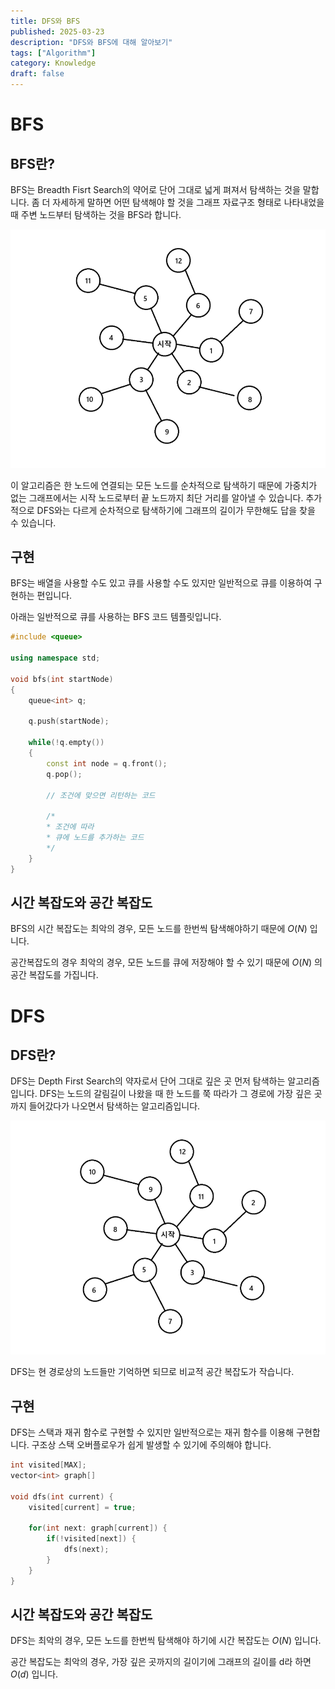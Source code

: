 ```yaml
---
title: DFS와 BFS
published: 2025-03-23
description: "DFS와 BFS에 대해 알아보기"
tags: ["Algorithm"]
category: Knowledge
draft: false
---
```


# BFS

## BFS란?

BFS는 Breadth Fisrt Search의 약어로 단어 그대로 넓게 펴져서 탐색하는 것을 말합니다.
좀 더 자세하게 말하면 어떤 탐색해야 할 것을 그래프 자료구조 형태로 나타내었을 때 주변 노드부터
탐색하는 것을 BFS라 합니다.

![BFS](./bfs.png)

이 알고리즘은 한 노드에 연결되는 모든 노드를 순차적으로 탐색하기 때문에 가중치가 없는 그래프에서는
시작 노드로부터 끝 노드까지 최단 거리를 알아낼 수 있습니다.
추가적으로 DFS와는 다르게 순차적으로 탐색하기에 그래프의 길이가 무한해도 답을 찾을 수 있습니다.

## 구현

BFS는 배열을 사용할 수도 있고 큐를 사용할 수도 있지만 일반적으로 큐를 이용하여 구현하는 편입니다.

아래는 일반적으로 큐를 사용하는 BFS 코드 템플릿입니다.

```cpp
#include <queue>

using namespace std;

void bfs(int startNode)
{
    queue<int> q;

    q.push(startNode);

    while(!q.empty())
    {
        const int node = q.front();
        q.pop();

        // 조건에 맞으면 리턴하는 코드

        /*
        * 조건에 따라
        * 큐에 노드를 추가하는 코드
        */
    }
}

```

## 시간 복잡도와 공간 복잡도

BFS의 시간 복잡도는 최악의 경우, 모든 노드를 한번씩 탐색해야하기 때문에 $O(N)$ 입니다.

공간복잡도의 경우 최악의 경우, 모든 노드를 큐에 저장해야 할 수 있기 때문에 $O(N)$ 의
공간 복잡도를 가집니다.

# DFS

## DFS란?

DFS는 Depth First Search의 약자로서 단어 그대로 깊은 곳 먼저 탐색하는 알고리즘입니다.
DFS는 노드의 갈림길이 나왔을 때 한 노드를 쭉 따라가 그 경로에 가장 깊은 곳까지 들어갔다가 나오면서
탐색하는 알고리즘입니다.

![DFS](./dfs.png)

DFS는 현 경로상의 노드들만 기억하면 되므로 비교적 공간 복잡도가 작습니다.

## 구현

DFS는 스택과 재귀 함수로 구현할 수 있지만 일반적으로는 재귀 함수를 이용해 구현합니다.
구조상 스택 오버플로우가 쉽게 발생할 수 있기에 주의해야 합니다.

```cpp
int visited[MAX];
vector<int> graph[]

void dfs(int current) {
    visited[current] = true;

    for(int next: graph[current]) {
        if(!visited[next]) {
            dfs(next);
        }
    }
}
```

## 시간 복잡도와 공간 복잡도

DFS는 최악의 경우, 모든 노드를 한번씩 탐색해야 하기에 시간 복잡도는 $O(N)$ 입니다.

공간 복잡도는 최악의 경우, 가장 깊은 곳까지의 길이기에 그래프의 길이를 d라 하면 $O(d)$ 입니다.
